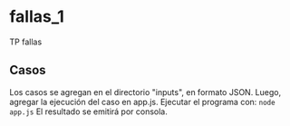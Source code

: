 # fallas_1
TP fallas 

## Casos
Los casos se agregan en el directorio "inputs", en formato JSON.
Luego, agregar la ejecución del caso en app.js.
Ejecutar el programa con:
`node app.js`
El resultado se emitirá por consola.

